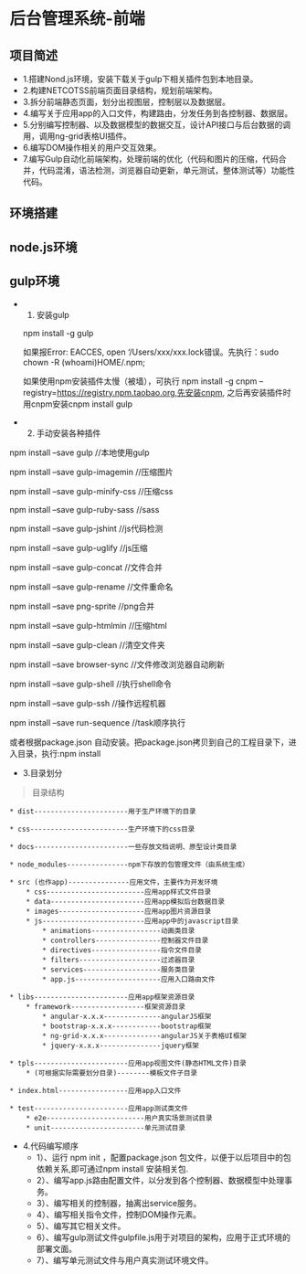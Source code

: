 # 后台管理系统-前端

## 项目简述

* 1.搭建Nond.js环境，安装下载关于gulp下相关插件包到本地目录。
* 2.构建NETCOTSS前端页面目录结构，规划前端架构。
* 3.拆分前端静态页面，划分出视图层，控制层以及数据层。
* 4.编写关于应用app的入口文件，构建路由，分发任务到各控制器、数据层。
* 5.分别编写控制器、以及数据模型的数据交互，设计API接口与后台数据的调用，调用ng-grid表格UI插件。
* 6.编写DOM操作相关的用户交互效果。
* 7.编写Gulp自动化前端架构，处理前端的优化（代码和图片的压缩，代码合并，代码混淆，语法检测，浏览器自动更新，单元测试，整体测试等）功能性代码。


## 环境搭建
## node.js环境


## gulp环境
* 1. 安装gulp

	npm install -g gulp

	如果报Error: EACCES, open ‘/Users/xxx/xxx.lock错误。先执行：sudo chown -R (whoami)HOME/.npm;

	如果使用npm安装插件太慢（被墙），可执行 npm install -g cnpm –registry=https://registry.npm.taobao.org,先安装cnpm, 之后再安装插件时用cnpm安装cnpm install gulp
	
* 2. 手动安装各种插件

npm install –save gulp //本地使用gulp

npm install –save gulp-imagemin //压缩图片

npm install –save gulp-minify-css //压缩css

npm install –save gulp-ruby-sass //sass

npm install –save gulp-jshint //js代码检测

npm install –save gulp-uglify //js压缩

npm install –save gulp-concat //文件合并

npm install –save gulp-rename //文件重命名

npm install –save png-sprite //png合并

npm install –save gulp-htmlmin //压缩html

npm install –save gulp-clean //清空文件夹

npm install –save browser-sync //文件修改浏览器自动刷新

npm install –save gulp-shell //执行shell命令

npm install –save gulp-ssh //操作远程机器

npm install –save run-sequence //task顺序执行


或者根据package.json 自动安装。把package.json拷贝到自己的工程目录下，进入目录，执行:npm install


* 3.目录划分

>目录结构  


	* dist-----------------------用于生产环境下的目录
	 
	* css------------------------生产环境下的css目录  
	
	* docs-----------------------一些存放文档说明、原型设计类目录
	
	* node_modules---------------npm下存放的包管理文件（由系统生成）
	
	* src (也作app)---------------应用文件，主要作为开发环境
		* css------------------------应用app样式文件目录
		* data-----------------------应用app模拟后台数据目录
		* images---------------------应用app图片资源目录
		* js-------------------------应用app中的javascript目录
			* animations-----------------动画类目录 
			* controllers----------------控制器文件目录
			* directives-----------------指令文件目录
			* filters--------------------过滤器目录
			* services-------------------服务类目录
			* app.js---------------------应用入口路由文件
			
	* libs-----------------------应用app框架资源目录
		* framework------------------框架资源目录
			* angular-x.x.x--------------angularJS框架
			* bootstrap-x.x.x------------bootstrap框架
			* ng-grid-x.x.x--------------angularJS关于表格UI框架
			* jquery-x.x.x---------------jquery框架
			
	* tpls-----------------------应用app视图文件(静态HTML文件)目录
		* (可根据实际需要划分目录)--------模板文件子目录
		
	* index.html-----------------应用app入口文件
	
	* test-----------------------应用app测试类文件
		* e2e------------------------用户真实场景测试目录
		* unit-----------------------单元测试目录


* 4.代码编写顺序
	* 1）、运行 npm init ，配置package.json 包文件，以便于以后项目中的包依赖关系,即可通过npm install 安装相关包.
	* 2）、编写app.js路由配置文件，以分发到各个控制器、数据模型中处理事务。
	* 3）、编写相关的控制器，抽离出service服务。
	* 4）、编写相关指令文件，控制DOM操作元素。
	* 5）、编写其它相关文件。
	* 6）、编写gulp测试文件gulpfile.js用于对项目的架构，应用于正式环境的部署文面。
	* 7）、编写单元测试文件与用户真实测试环境文件。
	

